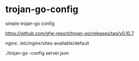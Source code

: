 # trojan-go-config
simple trojan-go config

https://github.com/gfw-report/trojan-go/releases/tag/v0.10.7

nginx: /etc/nginx/sites-available/default

./trojan-go -config server.json
